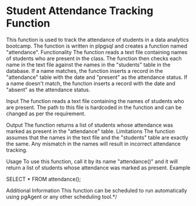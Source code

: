 # Student Attendance Tracking Function
This function is used to track the attendance of students in a data analytics bootcamp. The function is written in plpgsql and creates a function named "attendance".
Functionality
The function reads a text file containing names of students who are present in the class. The function then checks each name in the text file against the names in the 
"students" table in the database. If a name matches, the function inserts a record in the "attendance" table with the date and "present" as the attendance status. 
If a name doesn't match, the function inserts a record with the date and "absent" as the attendance status.

Input
The function reads a text file containing the names of students who are present. The path to this file is hardcoded in the function and can be changed as per the 
requirement.

Output
The function returns a list of students whose attendance was marked as present in the "attendance" table.
Limitations
The function assumes that the names in the text file and the "students" table are exactly the same. Any mismatch in the names will result in incorrect attendance 
tracking.

Usage
To use this function, call it by its name "attendance()" and it will return a list of students whose attendance was marked as present.
Example

SELECT * FROM attendance();

Additional Information
This function can be scheduled to run automatically using pgAgent or any other scheduling tool.*/
